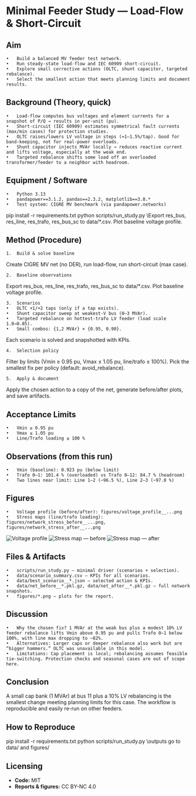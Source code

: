 # Minimal Feeder Study — Load-Flow & Short-Circuit

## Aim
	•	Build a balanced MV feeder test network.
	•	Run steady-state load-flow and IEC 60909 short-circuit.
	•	Explore small corrective actions (OLTC, shunt capacitor, targeted rebalance).
	•	Select the smallest action that meets planning limits and document results.

## Background (Theory, quick)
	•	Load-flow computes bus voltages and element currents for a snapshot of P/Q → results in per-unit (pu).
	•	Short-circuit (IEC 60909) estimates symmetrical fault currents (max/min cases) for protection studies.
	•	OLTC raises/lowers LV voltage in steps (≈1–1.5%/tap). Good for band-keeping, not for real-power overloads.
	•	Shunt capacitor injects MVAr locally → reduces reactive current and lifts voltage, especially at the weak end.
	•	Targeted rebalance shifts some load off an overloaded transformer/feeder to a neighbor with headroom.

## Equipment / Software
	•	Python 3.13
	•	pandapower==3.1.2, pandas==2.3.2, matplotlib==3.8.*
	•	Test system: CIGRE MV benchmark (via pandapower.networks)

pip install -r requirements.txt
python scripts/run_study.py
\\Export res_bus, res_line, res_trafo, res_bus_sc to data/*.csv. Plot baseline voltage profile.

## Method (Procedure)
	1.	Build & solve baseline
Create CIGRE MV net (no DER), run load-flow, run short-circuit (max case).

	2.	Baseline observations
Export res_bus, res_line, res_trafo, res_bus_sc to data/*.csv. Plot baseline voltage profile.

	3.	Scenarios
	•	OLTC +1/+2 taps (only if a tap exists).
	•	Shunt capacitor sweep at weakest-V bus (0–3 MVAr).
	•	Targeted rebalance on hottest-trafo LV feeder (load scale 1.0→0.85).
	•	Small combos: {1,2 MVAr} × {0.95, 0.90}.
Each scenario is solved and snapshotted with KPIs.

	4.	Selection policy
Filter by limits (Vmin ≥ 0.95 pu, Vmax ≤ 1.05 pu, line/trafo ≤ 100%).
Pick the smallest fix per policy (default: avoid_rebalance).

	5.	Apply & document
Apply the chosen action to a copy of the net, generate before/after plots, and save artifacts.

## Acceptance Limits
	•	Vmin ≥ 0.95 pu
	•	Vmax ≤ 1.05 pu
	•	Line/Trafo loading ≤ 100 %

## Observations (from this run)
	•	Vmin (baseline): 0.923 pu (below limit)
	•	Trafo 0–1: 101.4 % (overloaded) vs Trafo 0–12: 84.7 % (headroom)
	•	Two lines near limit: Line 1–2 (~96.5 %), Line 2–3 (~97.0 %)

## Figures
	•	Voltage profile (before/after): figures/voltage_profile__...png
	•	Stress maps (line/trafo loading): figures/network_stress_before__...png, figures/network_stress_after__...png

![Voltage profile](figures/voltage_profile__cap-1-0mvar-rebalance-90pct__YYYYMMDD-HHMMSS.png)
![Stress map — before](figures/network_stress_before__cap-1-0mvar-rebalance-90pct__YYYYMMDD-HHMMSS.png)
![Stress map — after](figures/network_stress_after__cap-1-0mvar-rebalance-90pct__YYYYMMDD-HHMMSS.png)

## Files & Artifacts
	•	scripts/run_study.py — minimal driver (scenarios + selection).
	•	data/scenario_summary.csv — KPIs for all scenarios.
	•	data/best_scenario__*.json — selected action & KPIs.
	•	data/net_before__*.pkl.gz, data/net_after__*.pkl.gz — full network snapshots.
	•	figures/*.png — plots for the report.

## Discussion
	•	Why the chosen fix? 1 MVAr at the weak bus plus a modest 10% LV feeder rebalance lifts Vmin above 0.95 pu and pulls Trafo 0–1 below 100%, with line max dropping to ~82%.
	•	Alternatives: Larger caps or deeper rebalance also work but are “bigger hammers.” OLTC was unavailable in this model.
	•	Limitations: Cap placement is local; rebalancing assumes feasible tie-switching. Protection checks and seasonal cases are out of scope here.

## Conclusion

A small cap bank (1 MVAr) at bus 11 plus a 10% LV rebalancing is the smallest change meeting planning limits for this case. The workflow is reproducible and easily re-run on other feeders.

## How to Reproduce

pip install -r requirements.txt
python scripts/run_study.py
\\outputs go to data/ and figures/

## Licensing

- **Code:** MIT  
- **Reports & figures:** CC BY-NC 4.0